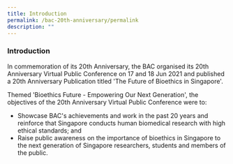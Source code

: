 ```yaml
---
title: Introduction
permalink: /bac-20th-anniversary/permalink
description: ""
---
```

### **Introduction**

In commemoration of its 20th Anniversary, the BAC organised its 20th Anniversary Virtual Public Conference on 17 and 18 Jun 2021 and published a 20th Anniversary Publication titled 'The Future of Bioethics in Singapore'.

Themed 'Bioethics Future - Empowering Our Next Generation', the objectives of the 20th Anniversary Virtual Public Conference were to:

* Showcase BAC's achievements and work in the past 20 years and reinforce that Singapore conducts human biomedical research with high ethical standards; and
*  Raise public awareness on the importance of bioethics in Singapore to the next generation of Singapore researchers, students and members of the public.


